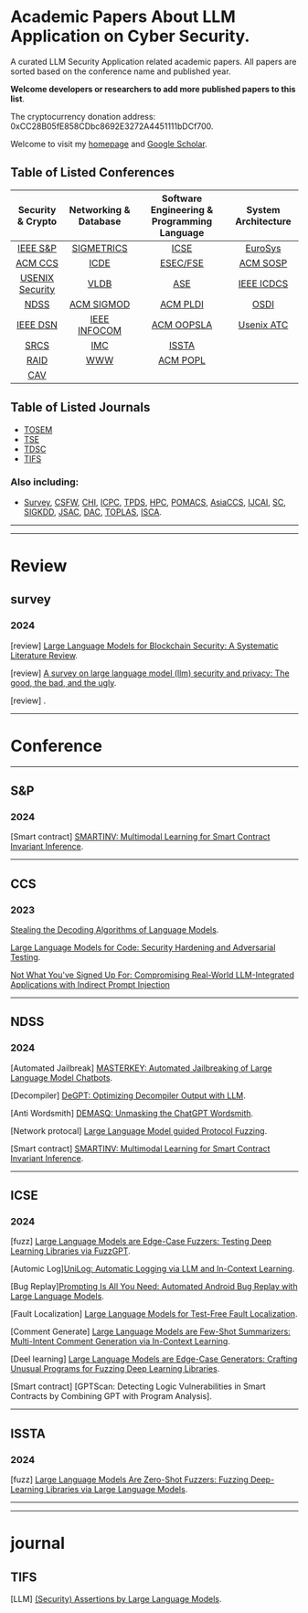 # Academic Papers About LLM Application on Cyber Security.

A curated LLM Security Application related academic papers. All papers are sorted based on the conference name and published year.

**Welcome developers or researchers to add more published papers to this list**.

The cryptocurrency donation address: 0xCC28B05fE858CDbc8692E3272A4451111bDCf700.

Welcome to visit my [homepage](https://hzysvilla.github.io/) and [Google Scholar](https://scholar.google.com/citations?user=O_vixKoAAAAJ).

## Table of Listed Conferences
|     Security & Crypto               |               Networking & Database               | Software Engineering & Programming Language | System Architecture  |
| :---------------------------------: | :-----------------------------------------------: | :-----------------------------------------: | :------------------: |
|           [IEEE S&P](#sp)           |             [SIGMETRICS](#sigmetrics)             |                [ICSE](#icse)                |  [EuroSys](#others)  |
|           [ACM CCS](#ccs)           |                   [ICDE](#others)                 |            [ESEC/FSE](#esecfse)             |  [ACM SOSP](#sosp)   |
| [USENIX Security](#usenix-security) |                   [VLDB](#others)                 |                 [ASE](#ase)                 |  [IEEE ICDCS](#icdcs)|
|           [NDSS](#ndss)             |               [ACM SIGMOD](#others)               |              [ACM PLDI](#pldi)              |     [OSDI](#osdi)    |
|        [IEEE DSN](#dsn)             |             [IEEE INFOCOM](#infocom)              |            [ACM OOPSLA](#oopsla)            | [Usenix ATC](#others)|
|         [SRCS](#others)             |                   [IMC](#imc)                     |              [ISSTA](#issta)                |                      |
|          [RAID](#raid)              |                   [WWW](#www)                     |             [ACM POPL](#popl)               |                      |
|          [CAV](#cav)                |                                                   |                                             |                      |

## Table of Listed Journals
- [TOSEM](#tosem)
- [TSE](#tse)
- [TDSC](#tdsc)
- [TIFS](#tifs)

### Also including:
* [Survey](#Survey), [CSFW](#miscellaneous), [CHI](#miscellaneous), [ICPC](#miscellaneous), [TPDS](#miscellaneous), [HPC](#miscellaneous), [POMACS](#miscellaneous), [AsiaCCS](#miscellaneous), [IJCAI](#miscellaneous), [SC](#miscellaneous), [SIGKDD](#miscellaneous), [JSAC](#miscellaneous), [DAC](#miscellaneous), [TOPLAS](#miscellaneous), [ISCA](#miscellaneous).

---

-----

# Review

## survey

### 2024

[review] [Large Language Models for Blockchain Security: A Systematic Literature Review](https://eprint.iacr.org/2024/477.pdf).

[review] [A survey on large language model (llm) security and privacy: The good, the bad, and the ugly]().

[review] []().

-----

# Conference

-----

## S&P

### 2024

[Smart contract] [SMARTINV: Multimodal Learning for Smart Contract Invariant Inference]().

---

## CCS

### 2023

[Stealing the Decoding Algorithms of Language Models]().

[Large Language Models for Code: Security Hardening and Adversarial Testing]().

[Not What You've Signed Up For: Compromising Real-World LLM-Integrated Applications with Indirect Prompt Injection]()

---

## NDSS

### 2024

[Automated Jailbreak] [MASTERKEY: Automated Jailbreaking of Large Language Model Chatbots]().

[Decompiler] [DeGPT: Optimizing Decompiler Output with LLM]().

[Anti Wordsmith] [DEMASQ: Unmasking the ChatGPT Wordsmith]().

[Network protocal] [Large Language Model guided Protocol Fuzzing](https://abhikrc.com/pdf/NDSS24.pdf).

[Smart contract] [SMARTINV: Multimodal Learning for Smart Contract Invariant Inference]().

---

## ICSE

### 2024

[fuzz] [Large Language Models are  Edge-Case Fuzzers: Testing Deep Learning Libraries via FuzzGPT]().

[Automic Log][UniLog: Automatic Logging via LLM and In-Context Learning]().

[Bug Replay][Prompting Is All You Need: Automated Android Bug Replay with Large Language Models]().

[Fault Localization] [Large Language Models for Test-Free Fault Localization]().

[Comment Generate] [Large Language Models are Few-Shot Summarizers: Multi-Intent Comment Generation via In-Context Learning]().

[Deel learning] [Large Language Models are Edge-Case Generators: Crafting Unusual Programs for Fuzzing Deep Learning Libraries]().

[Smart contract] [GPTScan: Detecting Logic Vulnerabilities in Smart Contracts by Combining GPT with Program Analysis].

---

## ISSTA

### 2024

[fuzz] [Large Language Models Are Zero-Shot Fuzzers: Fuzzing Deep-Learning Libraries via Large Language Models]().

---

-----

# journal

## TIFS

[LLM] [(Security) Assertions by Large Language Models]().

